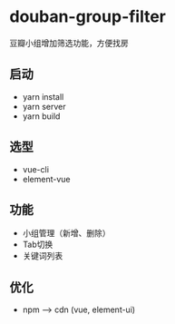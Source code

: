 # douban-group-filter
豆瓣小组增加筛选功能，方便找房

## 启动
* yarn install
* yarn server
* yarn build

## 选型
* vue-cli
* element-vue

## 功能
* 小组管理（新增、删除）
* Tab切换
* 关键词列表

## 优化
* npm --> cdn (vue, element-ui)